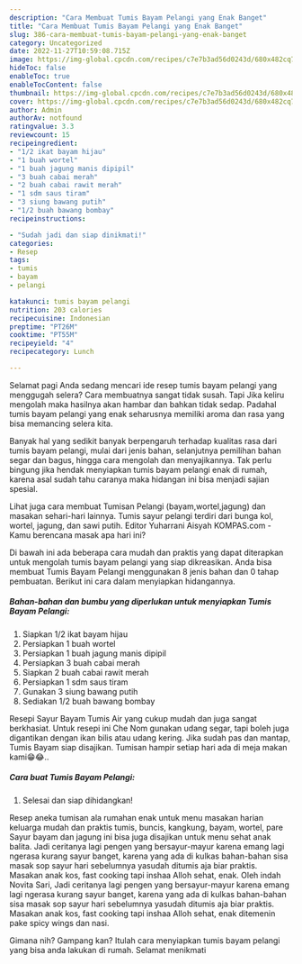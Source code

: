 ```yaml
---
description: "Cara Membuat Tumis Bayam Pelangi yang Enak Banget"
title: "Cara Membuat Tumis Bayam Pelangi yang Enak Banget"
slug: 386-cara-membuat-tumis-bayam-pelangi-yang-enak-banget
category: Uncategorized
date: 2022-11-27T10:59:08.715Z
image: https://img-global.cpcdn.com/recipes/c7e7b3ad56d0243d/680x482cq70/tumis-bayam-pelangi-foto-resep-utama.jpg
hideToc: false
enableToc: true
enableTocContent: false
thumbnail: https://img-global.cpcdn.com/recipes/c7e7b3ad56d0243d/680x482cq70/tumis-bayam-pelangi-foto-resep-utama.jpg
cover: https://img-global.cpcdn.com/recipes/c7e7b3ad56d0243d/680x482cq70/tumis-bayam-pelangi-foto-resep-utama.jpg
author: Admin
authorAv: notfound
ratingvalue: 3.3
reviewcount: 15
recipeingredient:
- "1/2 ikat bayam hijau"
- "1 buah wortel"
- "1 buah jagung manis dipipil"
- "3 buah cabai merah"
- "2 buah cabai rawit merah"
- "1 sdm saus tiram"
- "3 siung bawang putih"
- "1/2 buah bawang bombay"
recipeinstructions:

- "Sudah jadi dan siap dinikmati!"
categories:
- Resep
tags:
- tumis
- bayam
- pelangi

katakunci: tumis bayam pelangi 
nutrition: 203 calories
recipecuisine: Indonesian
preptime: "PT26M"
cooktime: "PT55M"
recipeyield: "4"
recipecategory: Lunch

---
```



Selamat pagi Anda sedang mencari ide resep tumis bayam pelangi yang menggugah selera? Cara membuatnya sangat tidak susah. Tapi Jika keliru mengolah maka hasilnya akan hambar dan bahkan tidak sedap. Padahal tumis bayam pelangi yang enak seharusnya memiliki aroma dan rasa yang bisa memancing selera kita.


Banyak hal yang sedikit banyak berpengaruh terhadap kualitas rasa dari tumis bayam pelangi, mulai dari jenis bahan, selanjutnya pemilihan bahan segar dan bagus, hingga cara mengolah dan menyajikannya. Tak perlu bingung jika hendak menyiapkan tumis bayam pelangi enak di rumah, karena asal sudah tahu caranya maka hidangan ini bisa menjadi sajian spesial.

Lihat juga cara membuat Tumisan Pelangi (bayam,wortel,jagung) dan masakan sehari-hari lainnya. Tumis sayur pelangi terdiri dari bunga kol, wortel, jagung, dan sawi putih. Editor Yuharrani Aisyah KOMPAS.com - Kamu berencana masak apa hari ini?


Di bawah ini ada beberapa cara mudah dan praktis yang dapat diterapkan untuk mengolah tumis bayam pelangi yang siap dikreasikan. Anda bisa membuat Tumis Bayam Pelangi menggunakan 8 jenis bahan dan 0 tahap pembuatan. Berikut ini cara dalam menyiapkan hidangannya.

<!--inarticleads1-->

##### Bahan-bahan dan bumbu yang diperlukan untuk menyiapkan Tumis Bayam Pelangi:

1. Siapkan 1/2 ikat bayam hijau
1. Persiapkan 1 buah wortel
1. Persiapkan 1 buah jagung manis dipipil
1. Persiapkan 3 buah cabai merah
1. Siapkan 2 buah cabai rawit merah
1. Persiapkan 1 sdm saus tiram
1. Gunakan 3 siung bawang putih
1. Sediakan 1/2 buah bawang bombay


Resepi Sayur Bayam Tumis Air yang cukup mudah dan juga sangat berkhasiat. Untuk resepi ini Che Nom gunakan udang segar, tapi boleh juga digantikan dengan ikan bilis atau udang kering. Jika sudah pas dan mantap, Tumis Bayam siap disajikan. Tumisan hampir setiap hari ada di meja makan kami😁😂.. 

<!--inarticleads2-->

##### Cara buat Tumis Bayam Pelangi:


1. Selesai dan siap dihidangkan!

Resep aneka tumisan ala rumahan enak untuk menu masakan harian keluarga mudah dan praktis tumis, buncis, kangkung, bayam, wortel, pare Sayur bayam dan jagung ini bisa juga disajikan untuk menu sehat anak balita. Jadi ceritanya lagi pengen yang bersayur-mayur karena emang lagi ngerasa kurang sayur banget, karena yang ada di kulkas bahan-bahan sisa masak sop sayur hari sebelumnya yasudah ditumis aja biar praktis. Masakan anak kos, fast cooking tapi inshaa Alloh sehat, enak. Oleh indah Novita Sari, Jadi ceritanya lagi pengen yang bersayur-mayur karena emang lagi ngerasa kurang sayur banget, karena yang ada di kulkas bahan-bahan sisa masak sop sayur hari sebelumnya yasudah ditumis aja biar praktis. Masakan anak kos, fast cooking tapi inshaa Alloh sehat, enak ditemenin pake spicy wings dan nasi. 

Gimana nih? Gampang kan? Itulah cara menyiapkan tumis bayam pelangi yang bisa anda lakukan di rumah. Selamat menikmati
